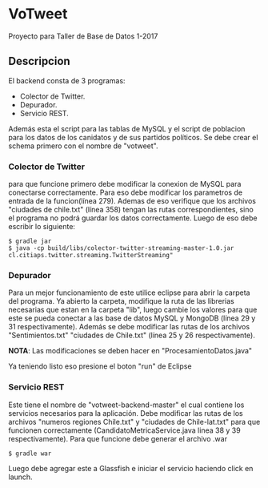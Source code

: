 # VoTweet
Proyecto para Taller de Base de Datos 1-2017
## Descripcion
El backend consta de 3 programas:
- Colector de Twitter.
- Depurador.
- Servicio REST.

Además esta el script para las tablas de MySQL y el script de poblacion para los datos de los canidatos y de sus partidos políticos. Se debe crear el schema primero con el nombre de "votweet".

### Colector de Twitter
para que funcione primero debe modificar la conexion de MySQL para conectarse correctamente.
Para eso debe modificar los parametros de entrada de la funcion(línea 279). Ademas de eso verifique que los archivos "ciudades de chile.txt" (línea 358) tengan las rutas correspondientes, sino el programa no podrá guardar los datos correctamente. Luego de eso debe escribir lo siguiente:
```
$ gradle jar
$ java -cp build/libs/colector-twitter-streaming-master-1.0.jar cl.citiaps.twitter.streaming.TwitterStreaming"
```
### Depurador
Para un mejor funcionamiento de este utilice eclipse para abrir la carpeta del programa. Ya abierto la carpeta, modifique la ruta de las librerias necesarias que estan en la carpeta "lib", luego cambie los valores para que este se pueda conectar a las base de datos MySQL y MongoDB (línea 29 y 31 respectivamente). Además se debe modificar las rutas de los archivos "Sentimientos.txt" "ciudades de Chile.txt" (línea 25 y 26 respectivamente).

**NOTA**: Las modificaciones se deben hacer en "ProcesamientoDatos.java"

Ya teniendo listo eso presione el boton "run" de Eclipse

### Servicio REST
Este tiene el nombre de "votweet-backend-master" el cual contiene los servicios necesarios para la aplicación.
Debe modificar las rutas de los archivos "numeros regiones Chile.txt" y "ciudades de Chile-lat.txt" para que funcionen correctamente (CandidatoMetricaService.java linea 38 y 39 respectivamente).
Para que funcione debe generar el archivo .war
```
$ gradle war
```

Luego debe agregar este a Glassfish e iniciar el servicio haciendo click en launch.
